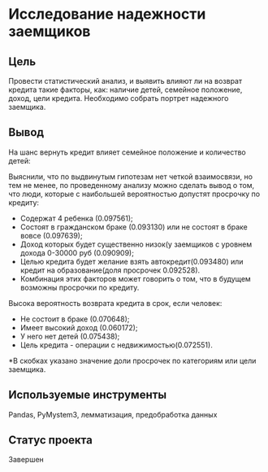# Исследование надежности заемщиков

## Цель
Провести статистический анализ, и выявить влияют ли на возврат кредита такие факторы, как: наличие детей, семейное положение, доход, цели кредита. Необходимо собрать портрет надежного заемщика.

## Вывод
На шанс вернуть кредит влияет семейное положение и количество детей:

Выяснили, что по выдвинутым гипотезам нет четкой взаимосвязи, но тем не менее, по проведенному анализу можно сделать вывод о том, что люди, которые с наибольшей вероятностью допустят просрочку по кредиту:

* Содержат 4 ребенка (0.097561);
* Состоят в гражданском браке (0.093130) или не состоят в браке вовсе (0.097639);
* Доход которых будет существенно низок(у заемщиков с уровнем дохода 0-30000 руб (0.090909);
* Целью кредита будет желание взять автокредит(0.093480) или кредит на образование(доля просрочек 0.092528).
* Комбинация этих факторов может говорить о том, что в будущем возможны просрочки по кредиту.

Высока вероятность возврата кредита в срок, если человек:

* Не состоит в браке (0.070648);
* Имеет высокий доход (0.060172);
* У него нет детей (0.075438);
* Цель кредита - операции с недвижимостью(0.072551).

*В скобках указано значение доли просрочек по категориям или цели заемщика.

## Используемые инструменты
Pandas, PyMystem3, лемматизация, предобработка данных

## Статус проекта
Завершен
